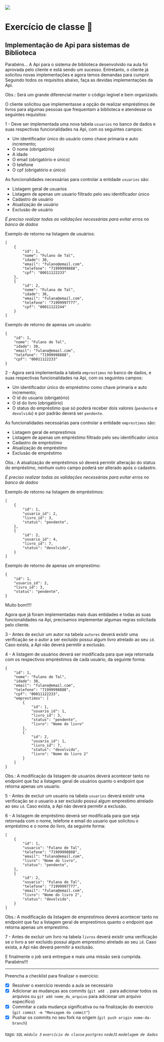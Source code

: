 ![](https://i.imgur.com/xG74tOh.png)

# Exercício de classe 🏫

## Implementação de Api para sistemas de Biblioteca

Parabéns... A Api para o sistema de biblioteca desenvolvido na aula foi aprovada pelo cliente e está sendo um sucesso. Entretanto, o cliente já solicitou novas implementações e agora temos demandas para cumprir. Seguindo todos os requisitos abaixo, faça as devidas implementações da Api.

Obs.: Será um grande diferencial manter o código legível e bem organizado.

O cliente solicitou que implementasse a opção de realizar empréstimos de livros para algumas pessoas que frequentam a biblioteca e atendesse os seguintes requisitos:

1 - Deve ser implementada uma nova tabela `usuarios` no banco de dados e suas respectivas funcionalidades na Api, com os seguintes campos:

-   Um identificador único do usuário como chave primaria e auto incremento;
-   O nome (obrigatório)
-   A idade
-   O email (obrigatório e único)
-   O telefone
-   O cpf (obrigatório e único)

As funcionalidades necessárias para controlar a entidade `usuarios` são:

-   Listagem geral de usuarios
-   Listagem de apenas um usuario filtrado pelo seu identificador único
-   Cadastro de usuário
-   Atualização de usuário
-   Exclusão de usuário

_É preciso realizar todas as validações necessárias para evitar erros no banco de dados_

Exemplo de retorno na listagem de usuários:

```
[
    {
        "id": 1,
        "nome": "Fulano de Tal",
        "idade": 30,
        "email": "fulano@email.com",
        "telefone": "71999998888",
        "cpf": "00011122233"
    },
    {
        "id": 2,
        "nome": "Fulana de Tal",
        "idade": 36,
        "email": "fulana@email.com",
        "telefone": "71999997777",
        "cpf": "00011122244"
    }
]
```

Exemplo de retorno de apenas um usuário:

```
{
    "id": 1,
    "nome": "Fulano de Tal",
    "idade": 30,
    "email": "fulano@email.com",
    "telefone": "71999998888",
    "cpf": "00011122233"
}
```

2 - Agora será implementada a tabela `emprestimos` no banco de dados, e suas respectivas funcionalidades na Api, com os seguintes campos:

-   Um identificador único do empréstimo como chave primaria e auto incremento;
-   O id do usuario (obrigatório)
-   O id do livro (obrigatório)
-   O status do empréstimo que só poderá receber dois valores (`pendente` e `devolvido`) e por padrão deverá ser `pendente`.

As funcionalidades necessárias para controlar a entidade `emprestimos` são:

-   Listagem geral de emprestimos
-   Listagem de apenas um empréstimo filtrado pelo seu identificador único
-   Cadastro de empréstimo
-   Atualização de empréstimo
-   Exclusão de empréstimo

Obs.: A atualização de empréstimos só deverá permitir alteração do status do empréstimo, nenhum outro campo poderá ser alterado após o cadastro.

_É preciso realizar todas as validações necessárias para evitar erros no banco de dados_

Exemplo de retorno na listagem de empréstimos:

```
[
    {
        "id": 1,
        "usuario_id": 2,
        "livro_id": 3,
        "status": "pendente",
    },
    {
        "id": 2,
        "usuario_id": 4,
        "livro_id": 7,
        "status": "devolvido",
    }
]
```

Exemplo de retorno de apenas um emprestimo:

```
{
    "id": 1,
    "usuario_id": 2,
    "livro_id": 3,
    "status": "pendente",
}
```

Muito bom!!!!

Agora que já foram implementadas mais duas entidades e todas as suas funcionalidades na Api, precisamos implementar algumas regras solicitada pelo cliente.

3 - Antes de excluir um autor na tabela `autores` deverá existir uma verificação se o autor a ser excluido possui algum livro atrelado ao seu `id`. Caso exista, a Api não deverá permitir a exclusão.

4 - A listagem de usuários deverá ser modificada para que seja retornada com os respectivos empréstimos de cada usuário, da seguinte forma:

```
{
    "id": 1,
    "nome": "Fulano de Tal",
    "idade": 30,
    "email": "fulano@email.com",
    "telefone": "71999998888",
    "cpf": "00011122233",
    "emprestimos": [
        {
            "id": 1,
            "usuario_id": 1,
            "livro_id": 3,
            "status": "pendente",
            "livro": "Nome do livro"
        },
        {
            "id": 2,
            "usuario_id": 1,
            "livro_id": 7,
            "status": "devolvido",
            "livro": "Nome do livro 2"
        }
    ]
}
```

Obs.: A modificação da listagem de usuarios deverá acontecer tanto no endpoint que faz a listagem geral de usuários quanto o endpoint que retorna apenas um usuario.

5 - Antes de excluir um usuario na tabela `usuarios` deverá existir uma verificação se o usuario a ser excluido possui algum emprestimo atrelado ao seu `id`. Caso exista, a Api não deverá permitir a exclusão.

6 - A listagem de empréstimo deverá ser modificada para que seja retornada com o nome, telefone e email do usuario que solicitou o empréstimo e o nome do livro, da seguinte forma:

```
[
    {
        "id": 1,
        "usuario": "Fulano de Tal",
        "telefone": "71999998888",
        "email": "fulano@email.com",
        "livro": "Nome do livro",
        "status": "pendente",
    },
    {
        "id": 2,
        "usuario": "Fulana de Tal",
        "telefone": "71999997777",
        "email": "fulana@email.com",
        "livro": "Nome do livro 2",
        "status": "devolvido",
    }
]
```

Obs.: A modificação da listagem de emprestimos deverá acontecer tanto no endpoint que faz a listagem geral de emprestimos quanto o endpoint que retorna apenas um emprestimo.

7 - Antes de excluir um livro na tabela `livros` deverá existir uma verificação se o livro a ser excluido possui algum emprestimo atrelado ao seu `id`. Caso exista, a Api não deverá permitir a exclusão.

E finalmente o job será entregue e mais uma missão será cumprida. Parabéns!!!

---

Preencha a checklist para finalizar o exercício:

-   [X] Resolver o exercício revendo a aula se necessário
-   [X] Adicionar as mudanças aos commits (`git add .` para adicionar todos os arquivos ou `git add nome_do_arquivo` para adicionar um arquivo específico)
-   [X] Commitar a cada mudança significativa ou na finalização do exercício (`git commit -m "Mensagem do commit"`)
-   [X] Pushar os commits no seu fork na origem (`git push origin nome-da-branch`)

###### tags: `SQL` `módulo 3` `exercício de classe` `postgres` `nodeJS` `modelagem de dados`